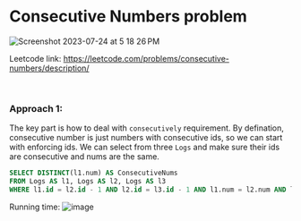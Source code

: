 # Consecutive Numbers problem
![Screenshot 2023-07-24 at 5 18 26 PM](https://github.com/artisan1218/LeetCode-Solution/assets/25105806/d69c7e8c-56f7-4763-bfae-f9a6a1384843)


Leetcode link: https://leetcode.com/problems/consecutive-numbers/description/

<br />

### Approach 1:

The key part is how to deal with `consecutively` requirement. By defination, consecutive number is just numbers with consecutive ids, so we can start with enforcing ids. We can select from three `Logs` and make sure their ids are consecutive and nums are the same.

```sql
SELECT DISTINCT(l1.num) AS ConsecutiveNums
FROM Logs AS l1, Logs AS l2, Logs AS l3
WHERE l1.id = l2.id - 1 AND l2.id = l3.id - 1 AND l1.num = l2.num AND l2.num = l3.num;
```


Running time:
![image](https://github.com/artisan1218/LeetCode-Solution/assets/25105806/cc1bebdc-05a5-4580-b20d-4a508ed8d0a8)
